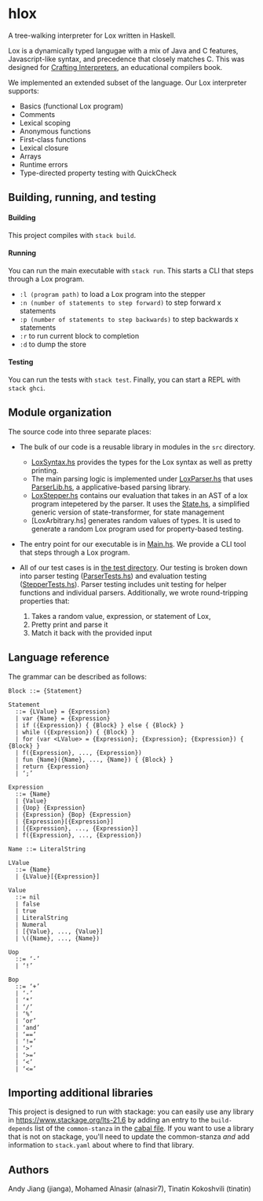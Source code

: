 # hlox

A tree-walking interpreter for Lox written in Haskell.

Lox is a dynamically typed langugae with a mix of Java and C features, Javascript-like syntax, and precedence that closely matches C. This was designed for [Crafting Interpreters](https://craftinginterpreters.com/), an educational compilers book.

We implemented an extended subset of the language. Our Lox interpreter supports:
* Basics (functional Lox program)
* Comments
* Lexical scoping
* Anonymous functions
* First-class functions
* Lexical closure
* Arrays
* Runtime errors
* Type-directed property testing with QuickCheck

## Building, running, and testing

#### Building
This project compiles with `stack build`. 

#### Running 
You can run the main executable with `stack run`. This starts a CLI that steps through a Lox program.
- `:l (program path)` to load a Lox program into the stepper
- `:n (number of statements to step forward)` to step forward x statements
- `:p (number of statements to step backwards)` to step backwards x statements
- `:r` to run current block to completion
- `:d` to dump the store

#### Testing
You can run the tests with `stack test`. Finally, you can start a REPL with `stack ghci`.

## Module organization

The source code into three separate places:

  - The bulk of our code is a reusable library in 
    modules in the `src` directory. 
    - [LoxSyntax.hs](src/LoxSyntax.hs) provides the types for the Lox syntax as well as pretty printing. 
    - The main parsing logic is implemented under [LoxParser.hs](src/LoxParser.hs) that uses [ParserLib.hs](src/ParserLib.hs), a applicative-based parsing library. 
    - [LoxStepper.hs](src/LoxStepper.hs) contains our evaluation that takes in an AST of a lox program intepetered by the parser. It uses the [State.hs](src/State.hs), a simplified generic version of state-transformer, for state management
    - [LoxArbitrary.hs] generates random values of types. It is  used to generate a random Lox program used for property-based testing.

  - The entry point for our executable is in [Main.hs](app/Main.hs). We provide a CLI tool that steps through a Lox program.
  
  - All of our test cases is in [the test directory](test/Spec.hs). Our testing is broken down into parser testing ([ParserTests.hs](test/ParserTests.hs)) and evaluation testing ([StepperTests.hs](test/StepperTests.hs)). Parser testing includes unit testing for helper functions and individual parsers. Additionally, we wrote round-tripping properties that:
    1. Takes a random value, expression, or statement of Lox, 
    2. Pretty print and parse it
    3. Match it back with the provided input

## Language reference

The grammar can be described as follows:

```
Block ::= {Statement} 

Statement 
  ::= {LValue} = {Expression}
  | var {Name} = {Expression} 
  | if ({Expression}) { {Block} } else { {Block} }
  | while ({Expression}) { {Block} }
  | for (var <LValue> = {Expression}; {Expression}; {Expression}) { {Block} }
  | f({Expression}, ..., {Expression})
  | fun {Name}({Name}, ..., {Name}) { {Block} }
  | return {Expression}
  | ‘;’

Expression
  ::= {Name}
  | {Value}
  | {Uop} {Expression}
  | {Expression} {Bop} {Expression}
  | {Expression}[{Expression}]
  | [{Expression}, ..., {Expression}]
  | f({Expression}, ..., {Expression}) 

Name ::= LiteralString

LValue
  ::= {Name}
  | {LValue}[{Expression}]

Value 
  ::= nil
  | false
  | true
  | LiteralString
  | Numeral
  | [{Value}, ..., {Value}]
  | \({Name}, ..., {Name})

Uop
  ::= ‘-’
  | ‘!’

Bop
  ::= ‘+’
  | ‘-’
  | ‘*’
  | ‘/’
  | ‘%’
  | ‘or’
  | ‘and’
  | ‘==’
  | ‘!=’
  | ‘>’
  | ‘>=’
  | ‘<’
  | ‘<=’
```

## Importing additional libraries

This project is designed to run with stackage: you can easily use any library in https://www.stackage.org/lts-21.6 by adding an entry to the `build-depends` list of the `common-stanza` in the [cabal file](project-cis5520.cabal). If you want to use a library that is not on stackage, you'll need to update the common-stanza *and* add information to `stack.yaml` about where to find that library.

## Authors

Andy Jiang (jianga), Mohamed Alnasir (alnasir7), Tinatin Kokoshvili (tinatin)